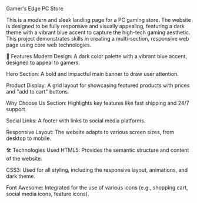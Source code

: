Gamer's Edge PC Store

This is a modern and sleek landing page for a PC gaming store. The website is designed to be fully responsive and visually appealing, featuring a dark theme with a vibrant blue accent to capture the high-tech gaming aesthetic. This project demonstrates skills in creating a multi-section, responsive web page using core web technologies.

🚀 Features
Modern Design: A dark color palette with a vibrant blue accent, designed to appeal to gamers.

Hero Section: A bold and impactful main banner to draw user attention.

Product Display: A grid layout for showcasing featured products with prices and "add to cart" buttons.

Why Choose Us Section: Highlights key features like fast shipping and 24/7 support.

Social Links: A footer with links to social media platforms.

Responsive Layout: The website adapts to various screen sizes, from desktop to mobile.

🛠️ Technologies Used
HTML5: Provides the semantic structure and content of the website.

CSS3: Used for all styling, including the responsive layout, animations, and dark theme.

Font Awesome: Integrated for the use of various icons (e.g., shopping cart, social media icons, feature icons).
